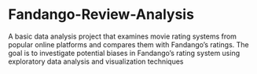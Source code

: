 # Fandango-Review-Analysis
A basic data analysis project that examines movie rating systems from popular online platforms and compares them with Fandango’s ratings. The goal is to investigate potential biases in Fandango’s rating system using exploratory data analysis and visualization techniques
